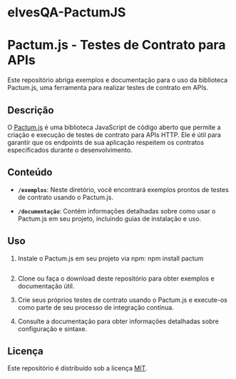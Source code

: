 # elvesQA-PactumJS

# Pactum.js - Testes de Contrato para APIs

Este repositório abriga exemplos e documentação para o uso da biblioteca Pactum.js, uma ferramenta para realizar testes de contrato em APIs.

## Descrição

O [Pactum.js](https://github.com/pactum/pactum) é uma biblioteca JavaScript de código aberto que permite a criação e execução de testes de contrato para APIs HTTP. Ele é útil para garantir que os endpoints de sua aplicação respeitem os contratos especificados durante o desenvolvimento.

## Conteúdo

- **`/exemplos`**: Neste diretório, você encontrará exemplos prontos de testes de contrato usando o Pactum.js.

- **`/documentação`**: Contém informações detalhadas sobre como usar o Pactum.js em seu projeto, incluindo guias de instalação e uso.

## Uso

1. Instale o Pactum.js em seu projeto via npm:
   npm install pactum
   ```

2. Clone ou faça o download deste repositório para obter exemplos e documentação útil.

3. Crie seus próprios testes de contrato usando o Pactum.js e execute-os como parte de seu processo de integração contínua.

4. Consulte a documentação para obter informações detalhadas sobre configuração e sintaxe.


## Licença

Este repositório é distribuído sob a licença [MIT](LICENSE). 
